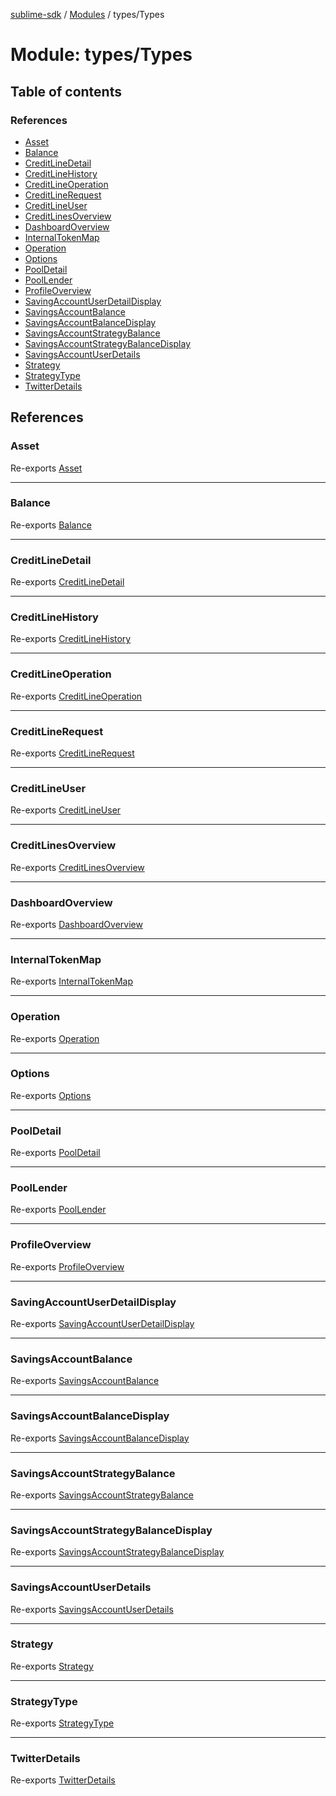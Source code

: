 [sublime-sdk](../README.md) / [Modules](../modules.md) / types/Types

# Module: types/Types

## Table of contents

### References

- [Asset](types_Types.md#asset)
- [Balance](types_Types.md#balance)
- [CreditLineDetail](types_Types.md#creditlinedetail)
- [CreditLineHistory](types_Types.md#creditlinehistory)
- [CreditLineOperation](types_Types.md#creditlineoperation)
- [CreditLineRequest](types_Types.md#creditlinerequest)
- [CreditLineUser](types_Types.md#creditlineuser)
- [CreditLinesOverview](types_Types.md#creditlinesoverview)
- [DashboardOverview](types_Types.md#dashboardoverview)
- [InternalTokenMap](types_Types.md#internaltokenmap)
- [Operation](types_Types.md#operation)
- [Options](types_Types.md#options)
- [PoolDetail](types_Types.md#pooldetail)
- [PoolLender](types_Types.md#poollender)
- [ProfileOverview](types_Types.md#profileoverview)
- [SavingAccountUserDetailDisplay](types_Types.md#savingaccountuserdetaildisplay)
- [SavingsAccountBalance](types_Types.md#savingsaccountbalance)
- [SavingsAccountBalanceDisplay](types_Types.md#savingsaccountbalancedisplay)
- [SavingsAccountStrategyBalance](types_Types.md#savingsaccountstrategybalance)
- [SavingsAccountStrategyBalanceDisplay](types_Types.md#savingsaccountstrategybalancedisplay)
- [SavingsAccountUserDetails](types_Types.md#savingsaccountuserdetails)
- [Strategy](types_Types.md#strategy)
- [StrategyType](types_Types.md#strategytype)
- [TwitterDetails](types_Types.md#twitterdetails)

## References

### Asset

Re-exports [Asset](../interfaces/types_Types.Asset.md)

___

### Balance

Re-exports [Balance](../interfaces/types_Types.Balance.md)

___

### CreditLineDetail

Re-exports [CreditLineDetail](../interfaces/types_Types.CreditLineDetail.md)

___

### CreditLineHistory

Re-exports [CreditLineHistory](../interfaces/types_Types.CreditLineHistory.md)

___

### CreditLineOperation

Re-exports [CreditLineOperation](../interfaces/types_Types.CreditLineOperation.md)

___

### CreditLineRequest

Re-exports [CreditLineRequest](../interfaces/types_Types.CreditLineRequest.md)

___

### CreditLineUser

Re-exports [CreditLineUser](../interfaces/types_Types.CreditLineUser.md)

___

### CreditLinesOverview

Re-exports [CreditLinesOverview](../interfaces/types_Types.CreditLinesOverview.md)

___

### DashboardOverview

Re-exports [DashboardOverview](../interfaces/types_Types.DashboardOverview.md)

___

### InternalTokenMap

Re-exports [InternalTokenMap](../interfaces/types_Types.InternalTokenMap.md)

___

### Operation

Re-exports [Operation](../enums/types_Types.Operation.md)

___

### Options

Re-exports [Options](../interfaces/types_Types.Options.md)

___

### PoolDetail

Re-exports [PoolDetail](../interfaces/types_Types.PoolDetail.md)

___

### PoolLender

Re-exports [PoolLender](../interfaces/types_Types.PoolLender.md)

___

### ProfileOverview

Re-exports [ProfileOverview](../interfaces/types_Types.ProfileOverview.md)

___

### SavingAccountUserDetailDisplay

Re-exports [SavingAccountUserDetailDisplay](../interfaces/types_Types.SavingAccountUserDetailDisplay.md)

___

### SavingsAccountBalance

Re-exports [SavingsAccountBalance](../interfaces/types_Types.SavingsAccountBalance.md)

___

### SavingsAccountBalanceDisplay

Re-exports [SavingsAccountBalanceDisplay](../interfaces/types_Types.SavingsAccountBalanceDisplay.md)

___

### SavingsAccountStrategyBalance

Re-exports [SavingsAccountStrategyBalance](../interfaces/types_Types.SavingsAccountStrategyBalance.md)

___

### SavingsAccountStrategyBalanceDisplay

Re-exports [SavingsAccountStrategyBalanceDisplay](../interfaces/types_Types.SavingsAccountStrategyBalanceDisplay.md)

___

### SavingsAccountUserDetails

Re-exports [SavingsAccountUserDetails](../interfaces/types_Types.SavingsAccountUserDetails.md)

___

### Strategy

Re-exports [Strategy](../interfaces/types_Types.Strategy.md)

___

### StrategyType

Re-exports [StrategyType](../enums/types_Types.StrategyType.md)

___

### TwitterDetails

Re-exports [TwitterDetails](../interfaces/types_Types.TwitterDetails.md)
